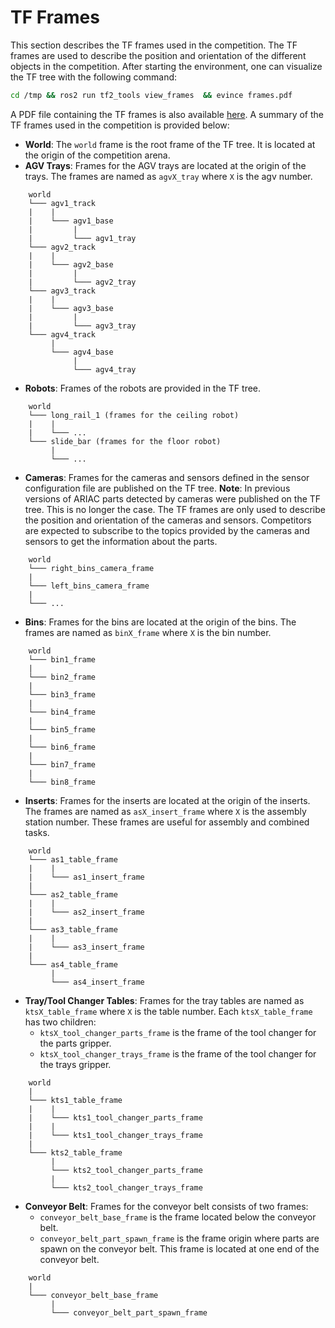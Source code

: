 # TF Frames

This section describes the TF frames used in the competition. The TF frames are used to describe the position and orientation of the different objects in the competition. After starting the environment, one can visualize the TF tree with the following command:

```bash
cd /tmp && ros2 run tf2_tools view_frames  && evince frames.pdf
```

A PDF file containing the TF frames is also available [here](../images/frames.pdf). A summary of the TF frames used in the competition is provided below:

* **World**: The `world` frame is the root frame of the TF tree. It is located at the origin of the competition arena.
* **AGV Trays**: Frames for the AGV trays  are located at the origin of the trays. The frames are named as `agvX_tray` where `X` is the agv number.

```
    world
    └─── agv1_track
    |    |
    |    └─── agv1_base
    |         |
    |         └─── agv1_tray
    └─── agv2_track
    |    |
    |    └─── agv2_base
    |         |
    |         └─── agv2_tray
    └─── agv3_track
    |    |
    |    └─── agv3_base
    |         |
    |         └─── agv3_tray
    └─── agv4_track
         |
         └─── agv4_base
              |
              └─── agv4_tray
```

* **Robots**: Frames of the robots are provided in the TF tree.

```
    world
    └─── long_rail_1 (frames for the ceiling robot)
    |    |
    |    └─── ...
    └─── slide_bar (frames for the floor robot)
         |
         └─── ...
```

* **Cameras**: Frames for the cameras and sensors defined in the sensor configuration file are published on the TF tree. **Note**: In previous versions of ARIAC parts detected by cameras were published on the TF tree. This is no longer the case. The TF frames are only used to describe the position and orientation of the cameras and sensors. Competitors are expected to subscribe to the topics provided by the cameras and sensors to get the information about the parts.

```
    world
    └─── right_bins_camera_frame
    |
    └─── left_bins_camera_frame
    | 
    └─── ...
```

* **Bins**: Frames for the bins are located at the origin of the bins. The frames are named as `binX_frame` where `X` is the bin number.

```
    world
    └─── bin1_frame
    |
    └─── bin2_frame
    |
    └─── bin3_frame
    |
    └─── bin4_frame
    |
    └─── bin5_frame
    |
    └─── bin6_frame
    |
    └─── bin7_frame
    |
    └─── bin8_frame
```

* **Inserts**: Frames for the inserts are located at the origin of the inserts. The frames are named as `asX_insert_frame` where `X` is the assembly station number. These frames are useful for assembly and combined tasks.

```
    world
    └─── as1_table_frame
    |    |
    |    └─── as1_insert_frame
    |
    └─── as2_table_frame
    |    |
    |    └─── as2_insert_frame
    |
    └─── as3_table_frame
    |    |
    |    └─── as3_insert_frame
    |
    └─── as4_table_frame
         |
         └─── as4_insert_frame
```

* **Tray/Tool Changer Tables**: Frames for the tray tables are  named as `ktsX_table_frame` where `X` is the table number. Each `ktsX_table_frame` has two children:
  * `ktsX_tool_changer_parts_frame` is the frame of the tool changer for the parts gripper.
  * `ktsX_tool_changer_trays_frame` is the frame of the tool changer for the trays gripper.

```
    world
    |
    └─── kts1_table_frame
    |    |
    |    └─── kts1_tool_changer_parts_frame
    |    |
    |    └─── kts1_tool_changer_trays_frame
    |
    └─── kts2_table_frame
         |
         └─── kts2_tool_changer_parts_frame
         |
         └─── kts2_tool_changer_trays_frame
```

* **Conveyor Belt**: Frames for the conveyor belt consists of two frames:
  * `conveyor_belt_base_frame` is the frame located below the conveyor belt.
  * `conveyor_belt_part_spawn_frame` is the frame origin where parts are spawn on the conveyor belt. This frame is located at one end of the conveyor belt.

```
    world
    |
    └─── conveyor_belt_base_frame
         |
         └─── conveyor_belt_part_spawn_frame
```